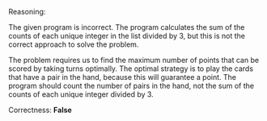 Reasoning:

The given program is incorrect. The program calculates the sum of the counts of each unique integer in the list divided by 3, but this is not the correct approach to solve the problem.

The problem requires us to find the maximum number of points that can be scored by taking turns optimally. The optimal strategy is to play the cards that have a pair in the hand, because this will guarantee a point. The program should count the number of pairs in the hand, not the sum of the counts of each unique integer divided by 3.

Correctness: **False**